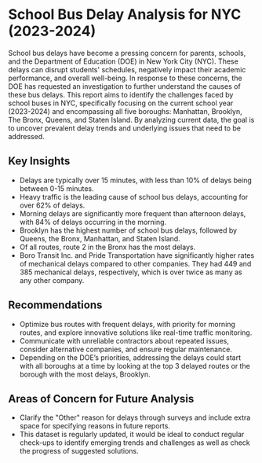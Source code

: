 # School Bus Delay Analysis for NYC (2023-2024)

School bus delays have become a pressing concern for parents, schools, and the Department of Education (DOE) in New York City (NYC). These delays can disrupt students' schedules, negatively impact their academic performance, and overall well-being. In response to these concerns, the DOE has requested an investigation to further understand the causes of these bus delays. This report aims to identify the challenges faced by school buses in NYC, specifically focusing on the current school year (2023-2024) and encompassing all five boroughs: Manhattan, Brooklyn, The Bronx, Queens, and Staten Island. By analyzing current data, the goal is to uncover prevalent delay trends and underlying issues that need to be addressed.

## Key Insights
- Delays are typically over 15 minutes, with less than 10% of delays being between 0-15 minutes.
- Heavy traffic is the leading cause of school bus delays, accounting for over 62% of delays.
- Morning delays are significantly more frequent than afternoon delays, with 84% of delays occurring in the morning.
- Brooklyn has the highest number of school bus delays, followed by Queens, the Bronx, Manhattan, and Staten Island.
- Of all routes, route 2 in the Bronx has the most delays.
- Boro Transit Inc. and Pride Transportation have significantly higher rates of mechanical delays compared to other companies. They had 449 and 385 mechanical delays, respectively, which is over twice as many as any other company.

## Recommendations
- Optimize bus routes with frequent delays, with priority for morning routes, and explore innovative solutions like real-time traffic monitoring.
- Communicate with unreliable contractors about repeated issues, consider alternative companies, and ensure regular maintenance.
- Depending on the DOE’s priorities, addressing the delays could start with all boroughs at a time by looking at the top 3 delayed routes or the borough with the most delays, Brooklyn.

## Areas of Concern for Future Analysis
- Clarify the "Other" reason for delays through surveys and include extra space for specifying reasons in future reports.
- This dataset is regularly updated, it would be ideal to conduct regular check-ups to identify emerging trends and challenges as well as check the progress of suggested solutions.

